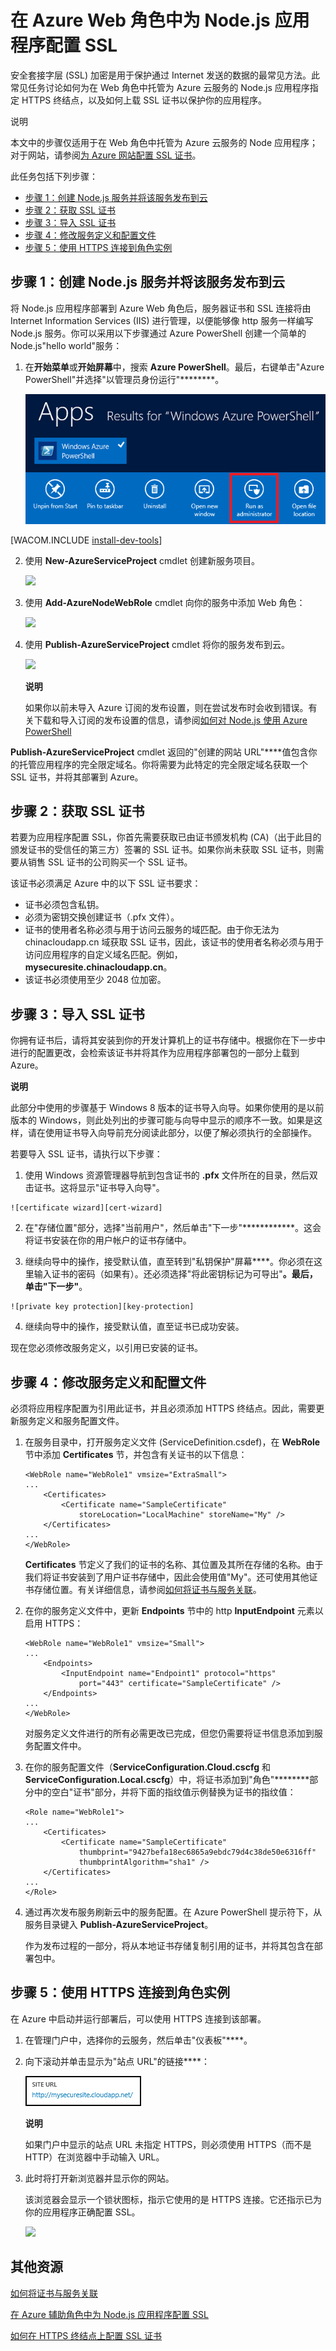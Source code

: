 <properties linkid="dev-nodejs-enablessl" urlDisplayName="Enable SSL" pageTitle="为云服务配置 SSL (Node.js) - Azure" metaKeywords="Node.js Azure SSL, Node.js Azure HTTPS" description="了解如何为 Node.js Web 角色指定 HTTPS 终结点，以及如何上载 SSL 证书来保护您的应用程序。" metaCanonical="" services="cloud-services" documentationCenter="Node.js" title="Configuring SSL for a Node.js Application in an Azure Web Role" authors="larryfr" solutions="" manager="" editor="" />
<tags ms.service="cloud-services"
    ms.date="02/20/2015"
    wacn.date="04/11/2015"
    />




# 在 Azure Web 角色中为 Node.js 应用程序配置 SSL

安全套接字层 (SSL) 加密是用于保护通过 Internet 发送的数据的最常见方法。此常见任务讨论如何为在 Web 角色中托管为 Azure 云服务的 Node.js 应用程序指定 HTTPS 终结点，以及如何上载 SSL 证书以保护你的应用程序。

<div class="dev-callout">说明
<p>本文中的步骤仅适用于在 Web 角色中托管为 Azure 云服务的 Node 应用程序；对于网站，请参阅<a href="/zh-cn/documentation/articles/web-sites-configure-ssl-certificate/">为 Azure 网站配置 SSL 证书</a>。</p>
</div>

此任务包括下列步骤：

-   [步骤 1：创建 Node.js 服务并将该服务发布到云]
-   [步骤 2：获取 SSL 证书]
-   [步骤 3：导入 SSL 证书]
-   [步骤 4：修改服务定义和配置文件]
-   [步骤 5：使用 HTTPS 连接到角色实例]

## <a name="step1"> </a>步骤 1：创建 Node.js 服务并将该服务发布到云

将 Node.js 应用程序部署到 Azure Web 角色后，服务器证书和 SSL 连接将由 Internet Information Services (IIS) 进行管理，以便能够像 http 服务一样编写 Node.js 服务。你可以采用以下步骤通过 Azure PowerShell 创建一个简单的 Node.js"hello world"服务：

1. 在**开始菜单**或**开始屏幕**中，搜索 **Azure PowerShell**。最后，右键单击"Azure PowerShell"并选择"以管理员身份运行"********。

	![Azure PowerShell icon][powershell-menu]

[WACOM.INCLUDE [install-dev-tools](../includes/install-dev-tools.md)]


2.  使用 **New-AzureServiceProject** cmdlet 创建新服务项目。 

	![][1]

3.  使用 **Add-AzureNodeWebRole** cmdlet 向你的服务中添加 Web 角色：

    ![][2]

4.  使用 **Publish-AzureServiceProject** cmdlet 将你的服务发布到云。

    ![][3]

	<div class="dev-callout">
	<strong>说明</strong>
	<p>如果你以前未导入 Azure 订阅的发布设置，则在尝试发布时会收到错误。有关下载和导入订阅的发布设置的信息，请参阅<a href="/zh-cn/documentation/articles/install-configure-powershell/#ImportPubSettings">如何对 Node.js 使用 Azure PowerShell</a></p>
	</div>

**Publish-AzureServiceProject** cmdlet 返回的"创建的网站 URL"****值包含你的托管应用程序的完全限定域名。你将需要为此特定的完全限定域名获取一个 SSL 证书，并将其部署到 Azure。

## <a name="step2"> </a>步骤 2：获取 SSL 证书

若要为应用程序配置 SSL，你首先需要获取已由证书颁发机构 (CA)（出于此目的颁发证书的受信任的第三方）签署的 SSL 证书。如果你尚未获取 SSL 证书，则需要从销售 SSL 证书的公司购买一个 SSL 证书。

该证书必须满足 Azure 中的以下 SSL 证书要求：

-   证书必须包含私钥。
-   必须为密钥交换创建证书（.pfx 文件）。
-   证书的使用者名称必须与用于访问云服务的域匹配。由于你无法为 chinacloudapp.cn 域获取 SSL 证书，因此，该证书的使用者名称必须与用于访问应用程序的自定义域名匹配。例如，__mysecuresite.chinacloudapp.cn__。
-   该证书必须使用至少 2048 位加密。

## <a name="step3"> </a>步骤 3：导入 SSL 证书

你拥有证书后，请将其安装到你的开发计算机上的证书存储中。根据你在下一步中进行的配置更改，会检索该证书并将其作为应用程序部署包的一部分上载到 Azure。

<div class="dev-callout">
<strong>说明</strong>
<p>此部分中使用的步骤基于 Windows 8 版本的证书导入向导。如果你使用的是以前版本的 Windows，则此处列出的步骤可能与向导中显示的顺序不一致。如果是这样，请在使用证书导入向导前充分阅读此部分，以便了解必须执行的全部操作。</p>
</div>

若要导入 SSL 证书，请执行以下步骤：

1.   使用 Windows 资源管理器导航到包含证书的 **.pfx** 文件所在的目录，然后双击证书。这将显示"证书导入向导"。
	
	![certificate wizard][cert-wizard]

2.   在"存储位置"部分，选择"当前用户"，然后单击"下一步"************。这会将证书安装在你的用户帐户的证书存储中。

3.   继续向导中的操作，接受默认值，直至转到"私钥保护"屏幕****。你必须在这里输入证书的密码（如果有）。还必须选择"将此密钥标记为可导出"****。最后，单击"下一步"****。

	![private key protection][key-protection]

4. 继续向导中的操作，接受默认值，直至证书已成功安装。

现在您必须修改服务定义，以引用已安装的证书。

## <a name="step4"> </a>步骤 4：修改服务定义和配置文件

必须将应用程序配置为引用此证书，并且必须添加 HTTPS 终结点。因此，需要更新服务定义和服务配置文件。

1.  在服务目录中，打开服务定义文件 (ServiceDefinition.csdef)，在 **WebRole** 节中添加 **Certificates** 节，并包含有关证书的以下信息：

        <WebRole name="WebRole1" vmsize="ExtraSmall">
        ...
            <Certificates>
                <Certificate name="SampleCertificate" 
                    storeLocation="LocalMachine" storeName="My" />
            </Certificates>
        ...
        </WebRole>

    **Certificates** 节定义了我们的证书的名称、其位置及其所在存储的名称。由于我们将证书安装到了用户证书存储中，因此会使用值"My"。还可使用其他证书存储位置。有关详细信息，请参阅[如何将证书与服务关联]。

2.  在你的服务定义文件中，更新 **Endpoints** 节中的 http **InputEndpoint** 元素以启用 HTTPS：

        <WebRole name="WebRole1" vmsize="Small">
        ...
            <Endpoints>
                <InputEndpoint name="Endpoint1" protocol="https" 
                    port="443" certificate="SampleCertificate" />
            </Endpoints>
        ...
        </WebRole>

    对服务定义文件进行的所有必需更改已完成，但您仍需要将证书信息添加到服务配置文件中。

3.  在你的服务配置文件（**ServiceConfiguration.Cloud.cscfg** 和 **ServiceConfiguration.Local.cscfg**）中，将证书添加到"角色"********部分中的空白"证书"部分，并将下面的指纹值示例替换为证书的指纹值：

        <Role name="WebRole1">
        ...
            <Certificates>
                <Certificate name="SampleCertificate" 
                    thumbprint="9427befa18ec6865a9ebdc79d4c38de50e6316ff" 
                    thumbprintAlgorithm="sha1" />
            </Certificates>
        ...
        </Role>

4.  通过再次发布服务刷新云中的服务配置。在 Azure PowerShell 提示符下，从服务目录键入 **Publish-AzureServiceProject**。

	作为发布过程的一部分，将从本地证书存储复制引用的证书，并将其包含在部署包中。

## <a name="step5"> </a>步骤 5：使用 HTTPS 连接到角色实例

在 Azure 中启动并运行部署后，可以使用 HTTPS 连接到该部署。

1.  在管理门户中，选择你的云服务，然后单击"仪表板"****。

2. 向下滚动并单击显示为"站点 URL"的链接****：

    ![the site url][site-url]

	<div class="dev-callout">
	<strong>说明</strong>
	<p>如果门户中显示的站点 URL 未指定 HTTPS，则必须使用 HTTPS（而不是 HTTP）在浏览器中手动输入 URL。</p>
	</div>

3.  此时将打开新浏览器并显示你的网站。

    该浏览器会显示一个锁状图标，指示它使用的是 HTTPS 连接。它还指示已为你的应用程序正确配置 SSL。

    ![][8]

## 其他资源

[如何将证书与服务关联]

[在 Azure 辅助角色中为 Node.js 应用程序配置 SSL]

[如何在 HTTPS 终结点上配置 SSL 证书]

  [步骤 1：创建 Node.js 服务并将该服务发布到云]: #step1
  [步骤 2：获取 SSL 证书]: #step2
  [步骤 3：导入 SSL 证书]: #step3
  [步骤 4：修改服务定义和配置文件]: #step4
  [步骤 5：使用 HTTPS 连接到角色实例]: #step5
  [**Azure PowerShell**]: http://go.microsoft.com/?linkid=9790229&clcid=0x409
  
  
  
  
  [1]: ./media/cloud-services-nodejs-configure-ssl-certificate/enable-ssl-01.png
  [2]: ./media/cloud-services-nodejs-configure-ssl-certificate/enable-ssl-02.png
  [3]: ./media/cloud-services-nodejs-configure-ssl-certificate/enable-ssl-03.png
  [Azure 管理门户]: http://manage.windowsazure.cn
  
  
  [如何将证书与服务关联]: http://msdn.microsoft.com/zh-cn/library/windowsazure/gg465718.aspx
  
  [site-url]: ./media/cloud-services-nodejs-configure-ssl-certificate/site-url.png
  [8]: ./media/cloud-services-nodejs-configure-ssl-certificate/enable-ssl-08.png
  [如何在 HTTPS 终结点上配置 SSL 证书]: http://msdn.microsoft.com/zh-cn/library/windowsazure/ff795779.aspx
  [powershell-menu]: ./media/cloud-services-nodejs-configure-ssl-certificate/azure-powershell-start.png
  [cert-wizard]: ./media/cloud-services-nodejs-configure-ssl-certificate/certificateimport.png
  [key-protection]: ./media/cloud-services-nodejs-configure-ssl-certificate/exportable.png
  [在 Azure 辅助角色中为 Node.js 应用程序配置 SSL]: /zh-cn/documentation/articles/cloud-services-nodejs-configure-ssl-certficate-worker-role/
<!--HONumber=39-->
